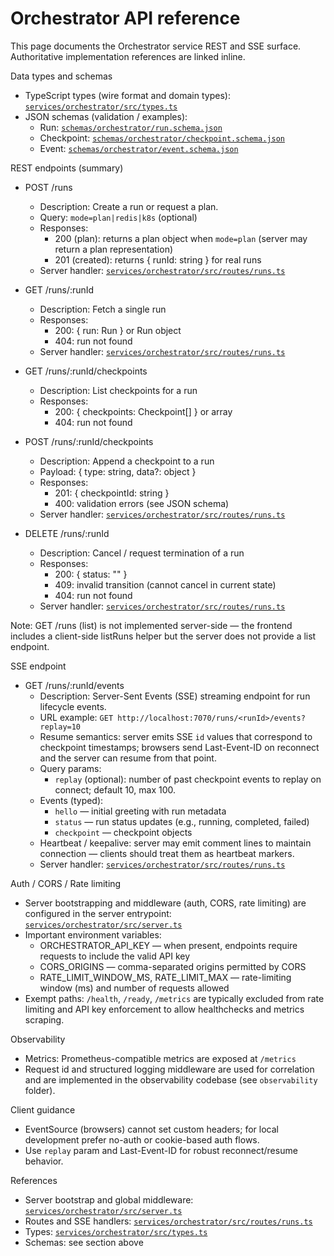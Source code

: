 # Orchestrator API reference

This page documents the Orchestrator service REST and SSE surface. Authoritative implementation references are linked inline.

Data types and schemas
- TypeScript types (wire format and domain types): [`services/orchestrator/src/types.ts`](services/orchestrator/src/types.ts:1)
- JSON schemas (validation / examples):
  - Run: [`schemas/orchestrator/run.schema.json`](schemas/orchestrator/run.schema.json:1)
  - Checkpoint: [`schemas/orchestrator/checkpoint.schema.json`](schemas/orchestrator/checkpoint.schema.json:1)
  - Event: [`schemas/orchestrator/event.schema.json`](schemas/orchestrator/event.schema.json:1)

REST endpoints (summary)
- POST /runs
  - Description: Create a run or request a plan.
  - Query: `mode=plan|redis|k8s` (optional)
  - Responses:
    - 200 (plan): returns a plan object when `mode=plan` (server may return a plan representation)
    - 201 (created): returns { runId: string } for real runs
  - Server handler: [`services/orchestrator/src/routes/runs.ts`](services/orchestrator/src/routes/runs.ts:19)

- GET /runs/:runId
  - Description: Fetch a single run
  - Responses:
    - 200: { run: Run } or Run object
    - 404: run not found
  - Server handler: [`services/orchestrator/src/routes/runs.ts`](services/orchestrator/src/routes/runs.ts:241)

- GET /runs/:runId/checkpoints
  - Description: List checkpoints for a run
  - Responses:
    - 200: { checkpoints: Checkpoint[] } or array
    - 404: run not found

- POST /runs/:runId/checkpoints
  - Description: Append a checkpoint to a run
  - Payload: { type: string, data?: object }
  - Responses:
    - 201: { checkpointId: string }
    - 400: validation errors (see JSON schema)
  - Server handler: [`services/orchestrator/src/routes/runs.ts`](services/orchestrator/src/routes/runs.ts:96)

- DELETE /runs/:runId
  - Description: Cancel / request termination of a run
  - Responses:
    - 200: { status: "<new-status>" }
    - 409: invalid transition (cannot cancel in current state)
    - 404: run not found
  - Server handler: [`services/orchestrator/src/routes/runs.ts`](services/orchestrator/src/routes/runs.ts:250)

Note: GET /runs (list) is not implemented server-side — the frontend includes a client-side listRuns helper but the server does not provide a list endpoint.

SSE endpoint
- GET /runs/:runId/events
  - Description: Server-Sent Events (SSE) streaming endpoint for run lifecycle events.
  - URL example: `GET http://localhost:7070/runs/<runId>/events?replay=10`
  - Resume semantics: server emits SSE `id` values that correspond to checkpoint timestamps; browsers send Last-Event-ID on reconnect and the server can resume from that point.
  - Query params:
    - `replay` (optional): number of past checkpoint events to replay on connect; default 10, max 100.
  - Events (typed):
    - `hello` — initial greeting with run metadata
    - `status` — run status updates (e.g., running, completed, failed)
    - `checkpoint` — checkpoint objects
  - Heartbeat / keepalive: server may emit comment lines to maintain connection — clients should treat them as heartbeat markers.
  - Server handler: [`services/orchestrator/src/routes/runs.ts`](services/orchestrator/src/routes/runs.ts:141)

Auth / CORS / Rate limiting
- Server bootstrapping and middleware (auth, CORS, rate limiting) are configured in the server entrypoint: [`services/orchestrator/src/server.ts`](services/orchestrator/src/server.ts:1)
- Important environment variables:
  - ORCHESTRATOR_API_KEY — when present, endpoints require requests to include the valid API key
  - CORS_ORIGINS — comma-separated origins permitted by CORS
  - RATE_LIMIT_WINDOW_MS, RATE_LIMIT_MAX — rate-limiting window (ms) and number of requests allowed
- Exempt paths: `/health`, `/ready`, `/metrics` are typically excluded from rate limiting and API key enforcement to allow healthchecks and metrics scraping.

Observability
- Metrics: Prometheus-compatible metrics are exposed at `/metrics`
- Request id and structured logging middleware are used for correlation and are implemented in the observability codebase (see `observability` folder).

Client guidance
- EventSource (browsers) cannot set custom headers; for local development prefer no-auth or cookie-based auth flows.
- Use `replay` param and Last-Event-ID for robust reconnect/resume behavior.

References
- Server bootstrap and global middleware: [`services/orchestrator/src/server.ts`](services/orchestrator/src/server.ts:1)
- Routes and SSE handlers: [`services/orchestrator/src/routes/runs.ts`](services/orchestrator/src/routes/runs.ts:1)
- Types: [`services/orchestrator/src/types.ts`](services/orchestrator/src/types.ts:1)
- Schemas: see section above